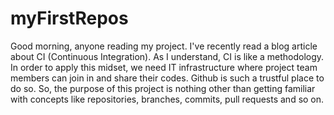 # myFirstRepos
Good morning, anyone reading my project.
I've recently read a blog article about CI (Continuous Integration). As I understand, CI is like a methodology. In order to apply this midset, we need IT infrastructure where project team members can join in and share their codes. Github is such a trustful place to do so. So, the purpose of this project is nothing other than getting familiar with concepts like repositories, branches, commits, pull requests and so on.
